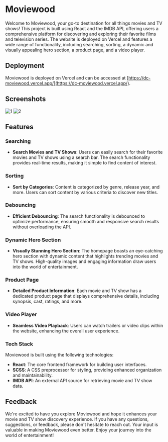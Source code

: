 # Moviewood

Welcome to Moviewood, your go-to destination for all things movies and TV shows! This project is built using React and the IMDB API, offering users a comprehensive platform for discovering and exploring their favorite films and television series. The website is deployed on Vercel and features a wide range of functionality, including searching, sorting, a dynamic and visually appealing hero section, a product page, and a video player.

## Deployment

Moviewood is deployed on Vercel and can be accessed at [https://dc-moviewood.vercel.app/](https://dc-moviewood.vercel.app/). 

## Screenshots

![1](https://github.com/divyam751/MovieWood/assets/125983433/a6b114da-9bd7-4bcb-851e-b8a3f6cbacb0)
![2](https://github.com/divyam751/MovieWood/assets/125983433/6e2de50b-8ab4-4fbb-a69e-9a5e9b67a017)



## Features

### Searching
- **Search Movies and TV Shows**: Users can easily search for their favorite movies and TV shows using a search bar. The search functionality provides real-time results, making it simple to find content of interest.

### Sorting
- **Sort by Categories**: Content is categorized by genre, release year, and more. Users can sort content by various criteria to discover new titles.

### Debouncing
- **Efficient Debouncing**: The search functionality is debounced to optimize performance, ensuring smooth and responsive search results without overloading the API.

### Dynamic Hero Section
- **Visually Stunning Hero Section**: The homepage boasts an eye-catching hero section with dynamic content that highlights trending movies and TV shows. High-quality images and engaging information draw users into the world of entertainment.

### Product Page
- **Detailed Product Information**: Each movie and TV show has a dedicated product page that displays comprehensive details, including synopsis, cast, ratings, and more.

### Video Player
- **Seamless Video Playback**: Users can watch trailers or video clips within the website, enhancing the overall user experience.

### Tech Stack

Moviewood is built using the following technologies:

- **React**: The core frontend framework for building user interfaces.
- **SCSS**: A CSS preprocessor for styling, providing enhanced organization and maintainability.
- **IMDB API**: An external API source for retrieving movie and TV show data.


## Feedback

We're excited to have you explore Moviewood and hope it enhances your movie and TV show discovery experience. If you have any questions, suggestions, or feedback, please don't hesitate to reach out. Your input is valuable in making Moviewood even better. Enjoy your journey into the world of entertainment!
